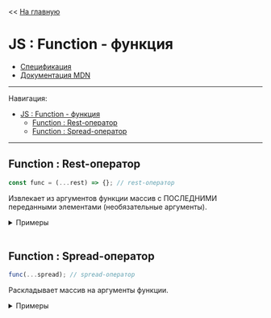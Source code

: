 << [На главную](../README.md)

# JS : Function - функция

- [Спецификация](https://tc39.es/ecma262/#sec-function-objects)
- [Документация MDN](https://developer.mozilla.org/ru/docs/Web/JavaScript/Reference/Global_Objects/Function)

---

Навигация:

- [JS : Function - функция](#js--function---функция)
  - [Function : Rest-оператор](#function--rest-оператор)
  - [Function : Spread-оператор](#function--spread-оператор)

---

## Function : Rest-оператор

<a id="rest"></a>

```js
const func = (...rest) => {}; // rest-оператор
```

Извлекает из аргументов функции массив с ПОСЛЕДНИМИ переданными элементами (необязательные аргументы).

<details>
<summary>Примеры</summary>

```js
const func = (...params) => params;
func(); // ==> []
func(9); // ==> [9]
func(9, 4); // ==> [9, 4]
```

```js
const func = (a, b, ...params) => [a + b, params];
func(9, 4); // ==> [13, []]
func(9, 4, -1, 3); // ==> [13, [-1, 3]]
func(9); // ==> [NaN, []]
```

</details><br>

## Function : Spread-оператор

<a id="spread"></a>

```js
func(...spread); // spread-оператор
```

Раскладывает массив на аргументы функции.

<details>
<summary>Примеры</summary>

```js
const numbers = [1, 7, 4];
sum(...numbers); // ==> 12
sum(8, 10, ...numbers); // ==> 30
sum(8, ...numbers, 10); // ==> 30
sum(...numbers, 8, 10); // ==> 30
```

```js
const numbers1 = [1, 7, 4];
const numbers2 = [8, 10];
sum(...numbers1, ...numbers2); // ==> 30
```

</details><br>
